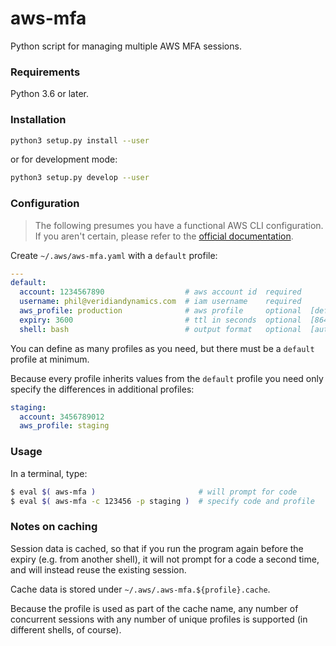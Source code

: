 # aws-mfa
Python script for managing multiple AWS MFA sessions.

### Requirements
Python 3.6 or later.

### Installation
```bash
python3 setup.py install --user
```

or for development mode:

```bash
python3 setup.py develop --user
```

### Configuration
> The following presumes you have a functional AWS CLI configuration. If you aren't
certain, please refer to the [official documentation][cli-getting-started].


Create `~/.aws/aws-mfa.yaml` with a `default` profile:

```yaml
---
default:
  account: 1234567890                  # aws account id  required
  username: phil@veridiandynamics.com  # iam username    required
  aws_profile: production              # aws profile     optional  [default]
  expiry: 3600                         # ttl in seconds  optional  [86400]
  shell: bash                          # output format   optional  [auto-detect]
```
You can define as many profiles as you need, but there must be
a `default` profile at minimum.

Because every profile inherits values from the `default` profile
you need only specify the differences in additional profiles:

```yaml
staging:
  account: 3456789012
  aws_profile: staging
```

### Usage
In a terminal, type:

```bash
$ eval $( aws-mfa )                       # will prompt for code
$ eval $( aws-mfa -c 123456 -p staging )  # specify code and profile
```

### Notes on caching
Session data is cached, so that if you run the program again before
the expiry (e.g. from another shell), it will not prompt for a code
a second time, and will instead reuse the existing session.

Cache data is stored under `~/.aws/.aws-mfa.${profile}.cache`.

Because the profile is used as part of the cache name, any number of
concurrent sessions with any number of unique profiles is supported
(in different shells, of course).


[cli-getting-started]: https://docs.aws.amazon.com/cli/latest/userguide/cli-chap-getting-started.html


